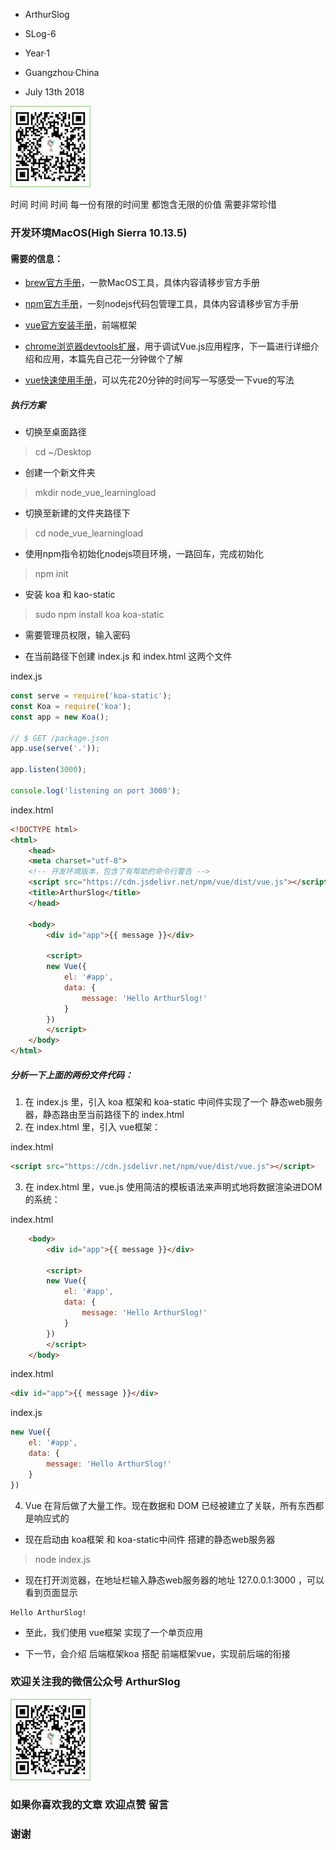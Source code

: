 * ArthurSlog
* SLog-6
* Year·1

* Guangzhou·China
* July 13th 2018

![关注微信公众号“ArthurSlog”](https://github.com/BlessedChild/LogofAxu/blob/master/images/icon_128.jpg?raw=true "微信扫描二维码，关注我的公众号")

时间 时间 时间 每一份有限的时间里 都饱含无限的价值 需要非常珍惜

### 开发环境MacOS(High Sierra 10.13.5)

#### 需要的信息：

* [brew官方手册](https://brew.sh)，一款MacOS工具，具体内容请移步官方手册

* [npm官方手册](https://docs.npmjs.com/)，一刻nodejs代码包管理工具，具体内容请移步官方手册

* [vue官方安装手册](https://cn.vuejs.org/v2/guide/installation.html)，前端框架

* [chrome浏览器devtools扩展](https://github.com/vuejs/vue-devtools#vue-devtools)，用于调试Vue.js应用程序，下一篇进行详细介绍和应用，本篇先自己花一分钟做个了解

* [vue快速使用手册](https://scrimba.com/playlist/pXKqta)，可以先花20分钟的时间写一写感受一下vue的写法

##### 执行方案

* 切换至桌面路径

> cd ~/Desktop

* 创建一个新文件夹

> mkdir node_vue_learningload

* 切换至新建的文件夹路径下

> cd node_vue_learningload

* 使用npm指令初始化nodejs项目环境，一路回车，完成初始化

> npm init

* 安装 koa 和 kao-static

> sudo npm install koa koa-static

* 需要管理员权限，输入密码

* 在当前路径下创建 index.js 和 index.html 这两个文件

index.js
``` js
const serve = require('koa-static');
const Koa = require('koa');
const app = new Koa();

// $ GET /package.json
app.use(serve('.'));

app.listen(3000);

console.log('listening on port 3000');
```

index.html
``` html
<!DOCTYPE html>
<html>
    <head>
    <meta charset="utf-8">
    <!-- 开发环境版本，包含了有帮助的命令行警告 -->
    <script src="https://cdn.jsdelivr.net/npm/vue/dist/vue.js"></script>
    <title>ArthurSlog</title>
    </head>

    <body>
        <div id="app">{{ message }}</div>

        <script>
        new Vue({
            el: '#app',
            data: {
                message: 'Hello ArthurSlog!'
            }
        })
        </script>
    </body>
</html>
```

##### 分析一下上面的两份文件代码：

1. 在 index.js 里，引入 koa 框架和 koa-static 中间件实现了一个 静态web服务器，静态路由至当前路径下的 index.html
2. 在 index.html 里，引入 vue框架：

index.html
``` html
<script src="https://cdn.jsdelivr.net/npm/vue/dist/vue.js"></script>
```

3. 在 index.html 里，vue.js 使用简洁的模板语法来声明式地将数据渲染进DOM的系统：

index.html
``` html
    <body>
        <div id="app">{{ message }}</div>

        <script>
        new Vue({
            el: '#app',
            data: {
                message: 'Hello ArthurSlog!'
            }
        })
        </script>
    </body>
```

index.html
``` html
<div id="app">{{ message }}</div>
```

index.js
``` js
new Vue({
    el: '#app',
    data: {
        message: 'Hello ArthurSlog!'
    }
})
```

4. Vue 在背后做了大量工作。现在数据和 DOM 已经被建立了关联，所有东西都是响应式的

* 现在启动由 koa框架 和 koa-static中间件 搭建的静态web服务器

> node index.js

* 现在打开浏览器，在地址栏输入静态web服务器的地址 127.0.0.1:3000 ，可以看到页面显示

```
Hello ArthurSlog!
```

* 至此，我们使用 vue框架 实现了一个单页应用

* 下一节，会介绍 后端框架koa 搭配 前端框架vue，实现前后端的衔接

### 欢迎关注我的微信公众号 ArthurSlog

![ArthurSlog](https://github.com/BlessedChild/LogofAxu/blob/master/images/icon_128.jpg?raw=true "微信扫描二维码，关注我的公众号")

### 如果你喜欢我的文章 欢迎点赞 留言
### 谢谢
